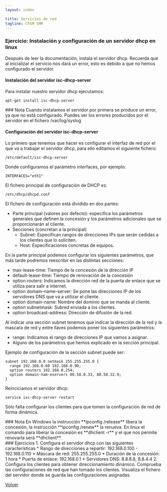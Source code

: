 ```yaml
---
layout: index

title: Servicios de red 
tagline: CFGM SMR
---
```

### Ejercicio: Instalación y configuración de un servidor dhcp en linux

Después de leer la documentación, instala el servidor dhcp. Recuerda que al inicializar el servicio nos dará un error, esto es debido a que no hemos configurado el servidor.

#### Instalación del servidor isc-dhcp-server

Para instalar nuestro servidor dhcp ejecutamos:

	apt-get install isc-dhcp-server

<div class='nota' markdown='1'>
### Nota
Cuando instalamos el servidor por primera se produce un error, ya que no está configurado. Puedes ver los errores producidos por el servidor en el fichero /var/log/syslog
</div>

#### Configuración del servidor isc-dhcp-server

Lo primero que tenemos que hacer es configurar el interfaz de red por el que va a trabajar el servidor dhcp, para ello editamos el siguiente fichero:

	/etc/default/isc-dhcp-server

Donde configuramos el parámetro interfaces, por ejemplo:
	
	INTERFACES="eth1"
 
El fichero principal de configuración de DHCP es:

	/etc/dhcp/dhcpd.conf

El fichero de configuración está dividido en dos partes:

* Parte principal (valores por defecto): especifica los parámetros generales que definen la concesión y los parámetros adicionales que se proporcionarán al cliente.
* Secciones (concretan a la principal)
     * Subnet: Especifican rangos de direcciones IPs que serán cedidas a los clientes que lo soliciten.
     * Host: Especificaciones concretas de equipos.

En la parte principal podemos configurar los siguientes parámetros, que más tarde podremos reescribir en las distintas secciones:


* max-lease-time: Tiempo de la concesión de la dirección IP
* default-lease-time: Tiempo de renovación de la concesión
* option routers: Indicamos la dirección red de la puerta de enlace que se utiliza para salir a internet.
* option domain-name-server: Se pone las direcciones IP de los servidores DNS que va a utilizar el cliente.
* option domain­-name: Nombre del dominio que se manda al cliente.
* option subnet­mask: Subred enviada a los clientes.
* option broadcast-­address: Dirección de difusión de la red.

Al indicar una sección subnet tenemos que indicar la dirección de la red y la mascara de red y entre llaves podemos poner los siguientes parámetros:

* range: Indicamos el rango de direcciones IP que vamos a asignar.
* Alguno de los parámetros que hemos explicado en la sección principal.

Ejemplo de configuración de la sección subnet puede ser:

	subnet 192.168.0.0 netmask 255.255.255.0 {
	  range 192.168.0.60 192.168.0.90;
	  option routers 192.168.0.254;
	  option domain-­nam-e­servers 80.58.0.33, 80.58.32.9;
	}
	
Reinciciamos el servidor dhcp:

	service isc-dhcp-server restart

Sólo falta configurar los clientes para que tomen la configuración de red de forma dinámica.

<div class='nota' markdown='1'>
### Nota
En Windows la instrucción **ipconfig /release** libera la concesión, la instrucción **ipconfig /renew** la renueva. En linux el comando para liberar la concesión es **dhclient -r** y el que nos permite renovarla será **dhclient**.
</div>

<div class='ejercicios' markdown='1'>
### Ejercicios 
1. Configura el servidor dhcp con las siguientes características
 * Rango de direcciones a repartir: 192.168.0.100 - 192.168.0.110 
 * Máscara de red: 255.255.255.0
 * Duración de la concesión: 1 hora
 * Puerta de enlace: 192.168.0.1
 * Servidores DNS: 8.8.8.8, 8.8.4.4
2. Configura los clientes para obtener direccionamiento dinámico. Comprueba las configuraciones de red que han tomado los clientes. Visualiza el fichero del servidor donde se guarda las configuraciones asignadas.

</div>


[Volver](index)

